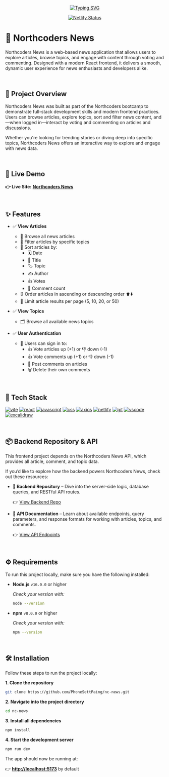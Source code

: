 <p align="center"><a href="https://git.io/typing-svg"><img src="https://readme-typing-svg.demolab.com?font=Fira+Code&size=30&pause=1000&color=e60023&center=true&vCenter=true&width=840&height=100&lines=Built+with+React+and+CSS." alt="Typing SVG" /></a></p>

<div align="center">

[![Netlify Status](https://api.netlify.com/api/v1/badges/26da5b08-9c4b-474c-9f3c-8c0e97c3730e/deploy-status)](https://app.netlify.com/projects/psp-northcoders-news/deploys)

</div>

# 📰 Northcoders News

Northcoders News is a web-based news application that allows users to explore articles, browse topics, and engage with content through voting and commenting. Designed with a modern React frontend, it delivers a smooth, dynamic user experience for news enthusiasts and developers alike.

<br />

## 🎯 Project Overview

Northcoders News was built as part of the Northcoders bootcamp to demonstrate full-stack development skills and modern frontend practices. Users can browse articles, explore topics, sort and filter news content, and—when logged in—interact by voting and commenting on articles and discussions.

Whether you're looking for trending stories or diving deep into specific topics, Northcoders News offers an interactive way to explore and engage with news data.

<br />

## 🔗 Live Demo

**👉 Live Site:** [**Northcoders News**](https://psp-northcoders-news.netlify.app/)

<br />

## ✨ Features

- ✅ **View Articles**
  - 📰 Browse all news articles
  - 🎯 Filter articles by specific topics
  - 🔎 Sort articles by:
    - 🗓️ Date
    - 📝 Title
    - 🏷️ Topic
    - ✍️ Author
    - 👍 Votes
    - 💬 Comment count
  - 🔃 Order articles in ascending or descending order ⬆️⬇️
  - 🔢 Limit article results per page (5, 10, 20, or 50)

- ✅ **View Topics**
  - 🗂️ Browse all available news topics

- ✅ **User Authentication**
  - 🔐 Users can sign in to:
    - 👍 Vote articles up (+1) or 👎 down (-1)
    - 👍 Vote comments up (+1) or 👎 down (-1)
    - 📝 Post comments on articles
    - 🗑️ Delete their own comments

<br />

## 🚀 Tech Stack

<p align="left"> <a href="https://github.com/alexandresanlim/Badges4-README.md-Profile" ><img src="https://img.shields.io/badge/Vite-B73BFE?style=for-the-badge&logo=vite&logoColor=FFD62E" alt="vite" /></a> <a href="https://github.com/alexandresanlim/Badges4-README.md-Profile" ><img src="https://img.shields.io/badge/React-20232A?style=for-the-badge&logo=react&logoColor=61DAFB" alt="react" /></a> <a href="https://github.com/alexandresanlim/Badges4-README.md-Profile" ><img src="https://img.shields.io/badge/JavaScript-323330?style=for-the-badge&logo=javascript&logoColor=F7DF1E" alt="javascript" /></a> <a href="https://github.com/alexandresanlim/Badges4-README.md-Profile" ><img src="https://img.shields.io/badge/CSS3-1572B6?style=for-the-badge&logo=css3&logoColor=white" alt="css" /></a> <a href="https://github.com/alexandresanlim/Badges4-README.md-Profile"><img src="https://img.shields.io/badge/axios-671ddf?&style=for-the-badge&logo=axios&logoColor=white" alt="axios" /></a> <a href="https://github.com/alexandresanlim/Badges4-README.md-Profile" ><img src="https://img.shields.io/badge/Netlify-00C7B7?style=for-the-badge&logo=netlify&logoColor=white" alt="netlify" /></a> <a href="https://github.com/alexandresanlim/Badges4-README.md-Profile" ><img src="https://img.shields.io/badge/GIT-E44C30?style=for-the-badge&logo=git&logoColor=white" alt="git" /></a> <a href="https://github.com/alexandresanlim/Badges4-README.md-Profile" ><img src="https://img.shields.io/badge/VSCode-0078D4?style=for-the-badge&logo=visual%20studio%20code&logoColor=white" alt="vscode" /></a> <a href="https://badges.pages.dev/" ><img src="https://img.shields.io/badge/Excalidraw-6965DB?logo=excalidraw&logoColor=fff&style=for-the-badge" alt="excalidraw" /></a> </p>

<br />

## 📦 Backend Repository & API

This frontend project depends on the Northcoders News API, which provides all article, comment, and topic data.

If you’d like to explore how the backend powers Northcoders News, check out these resources:

- **🔧 Backend Repository** – Dive into the server-side logic, database queries, and RESTful API routes.

  👉 [View Backend Repo](https://github.com/PhoneSettPaing/be_nc_news)

- **📡 API Documentation** – Learn about available endpoints, query parameters, and response formats for working with articles, topics, and comments.

  👉 [View API Endpoints](https://nc-news-qonp.onrender.com/api)

<br />

## ⚙️ Requirements

To run this project locally, make sure you have the following installed:

- **Node.js** `v16.0.0` or higher

  _Check your version with:_

  ```bash
  node --version
  ```

- **npm** `v8.0.0` or higher

  _Check your version with:_

  ```bash
  npm --version
  ```

<br />

## 🛠️ Installation

Follow these steps to run the project locally:

**1. Clone the repository**

```bash
git clone https://github.com/PhoneSettPaing/nc-news.git
```

**2. Navigate into the project directory**

```bash
cd nc-news
```

**3. Install all dependencies**

```bash
npm install
```

**4. Start the development server**

```bash
npm run dev
```

The app should now be running at:

👉 [**http://localhost:5173**](http://localhost:5173) by default

<br />
